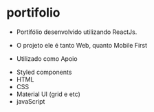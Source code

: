 # portifolio

* Portifólio desenvolvido utilizando ReactJs.

* O projeto ele é tanto Web, quanto Mobile First

* Utilizado como Apoio
 - Styled components
 - HTML
 - CSS
 - Material UI (grid e etc)
  - javaScript
